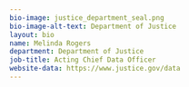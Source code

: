 ```yaml
---
bio-image: justice_department_seal.png
bio-image-alt-text: Department of Justice
layout: bio
name: Melinda Rogers
department: Department of Justice
job-title: Acting Chief Data Officer
website-data: https://www.justice.gov/data
---
```

